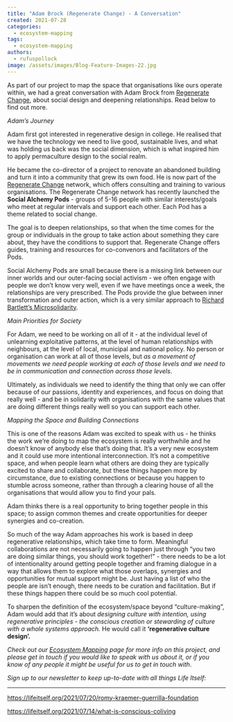 ```yaml
---
title: "Adam Brock (Regenerate Change) - A Conversation"
created: 2021-07-28
categories: 
  - ecosystem-mapping
tags: 
  - ecosystem-mapping
authors: 
  - rufuspollock
image: /assets/images/Blog-Feature-Images-22.jpg
---
```


As part of our project to map the space that organisations like ours operate within, we had a great conversation with Adam Brock from [Regenerate Change](https://regeneratechange.com/), about social design and deepening relationships. Read below to find out more. 

_Adam’s Journey_ 

Adam first got interested in regenerative design in college. He realised that we have the technology we need to live good, sustainable lives, and what was holding us back was the social dimension, which is what inspired him to apply permaculture design to the social realm.

He became the co-director of a project to renovate an abandoned building and turn it into a community that grew its own food. He is now part of the [Regenerate Change](https://regeneratechange.com/) network, which offers consulting and training to various organisations. The Regenerate Change network has recently launched the **Social Alchemy Pods** - groups of 5-16 people with similar interests/goals who meet at regular intervals and support each other. Each Pod has a theme related to social change.

The goal is to deepen relationships, so that when the time comes for the group or individuals in the group to take action about something they care about, they have the conditions to support that. Regenerate Change offers guides, training and resources for co-convenors and facilitators of the Pods.

Social Alchemy Pods are small because there is a missing link between our inner worlds and our outer-facing social activism - we often engage with people we don’t know very well, even if we have meetings once a week, the relationships are very prescribed. The Pods provide the glue between inner transformation and outer action, which is a very similar approach to [Richard Bartlett’s Microsolidarity](https://lifeitself.org/2021/07/02/ecosystem-mapping-conversation-3-with-richard-d-bartlett/). 

_Main Priorities for Society_

For Adam, we need to be working on all of it - at the individual level of unlearning exploitative patterns, at the level of human relationships with neighbours, at the level of local, municipal and national policy. No person or organisation can work at all of those levels, but _as a movement of movements we need people working at each of those levels and we need to be in communication and connection across those levels_.

Ultimately, as individuals we need to identify the thing that only we can offer because of our passions, identity and experiences, and focus on doing that really well - and be in solidarity with organisations with the same values that are doing different things really well so you can support each other.

_Mapping the Space and Building Connections_

This is one of the reasons Adam was excited to speak with us - he thinks the work we’re doing to map the ecosystem is really worthwhile and he doesn’t know of anybody else that’s doing that. It’s a very new ecosystem and it could use more intentional interconnection. It’s not a competitive space, and when people learn what others are doing they are typically excited to share and collaborate, but these things happen more by circumstance, due to existing connections or because you happen to stumble across someone, rather than through a clearing house of all the organisations that would allow you to find your pals.

Adam thinks there is a real opportunity to bring together people in this space; to assign common themes and create opportunities for deeper synergies and co-creation.

So much of the way Adam approaches his work is based in deep regenerative relationships, which take time to form. Meaningful collaborations are not necessarily going to happen just through “you two are doing similar things, you should work together!” - there needs to be a lot of intentionality around getting people together and framing dialogue in a way that allows them to explore what those overlaps, synergies and opportunities for mutual support might be. Just having a list of who the people are isn’t enough, there needs to be curation and facilitation. But if these things happen there could be so much cool potential.

To sharpen the definition of the ecosystem/space beyond “culture-making”, Adam would add that it’s about _designing culture with intention, using regenerative principles - the conscious creation or stewarding of culture with a whole systems approach._ He would call it **‘regenerative culture design’.**

_Check out our [Ecosystem Mapping](https://lifeitself.org/ecosystem-mapping/) page for more info on this project, and please get in touch if you would like to speak with us about it, or if you know of any people it might be useful for us to get in touch with_.

_Sign up to our newsletter to keep up-to-date with all things Life Itself:_

* * *

https://lifeitself.org/2021/07/20/romy-kraemer-guerrilla-foundation

https://lifeitself.org/2021/07/14/what-is-conscious-coliving
